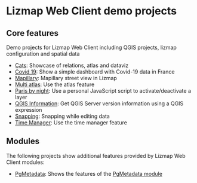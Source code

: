 # Lizmap Web Client demo projects

## Core features

Demo projects for Lizmap Web Client including QGIS projects, lizmap configuration and spatial data

* [Cats](cats/): Showcase of relations, atlas and dataviz
* [Covid 19](covid_19_fr/): Show a simple dashboard with Covid-19 data in France
* [Mapillary](mapillary/): Mapillary street view in Lizmap
* [Multi atlas](multi_atlas/): Use the atlas feature
* [Paris by night](lampadaires/): Use a personal JavaScript script to activate/deactivate a layer
* [QGIS Information](qgis_info/): Get QGIS Server version information using a QGIS expression
* [Snapping](snapping/): Snapping while editing data
* [Time Manager](time_manager_earthquake/): Use the time manager feature

## Modules

The following projects show additional features provided by Lizmap Web Client modules:

* [PgMetadata](pgmetadata/): Shows the features of the [PgMetadata module](https://github.com/3liz/lizmap-pgmetadata-module/)
